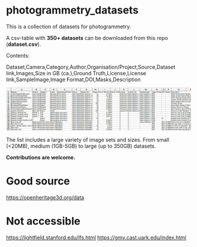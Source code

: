 # photogrammetry_datasets
This is a collection of datasets for photogrammetry.

A csv-table with **350+ datasets** can be downloaded from this repo (**dataset.csv**).

Contents:

Dataset,Camera,Category,Author,Organisation/Project,Source,Dataset link,Images,Size in GB (ca.),Ground Truth,License,License link,SampleImage,Image Format,DOI,Masks,Description

![Preview](csvpreview.JPG)

The list includes a large variety of image sets and sizes.
From small (<20MB), medium (1GB-5GB) to large (up to 350GB) datasets.

**Contributions are welcome.**


# Good source

https://openheritage3d.org/data

# Not accessible
https://lightfield.stanford.edu/lfs.html
https://gmv.cast.uark.edu/index.html
